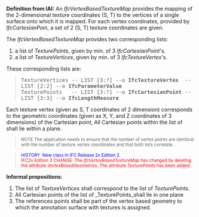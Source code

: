 ﻿**Definition
from IAI:** An _IfcVertexBasedTextureMap_ provides the mapping of the 2-dimensional texture coordinates (S, T) to the vertices of a single surface onto which it is mapped. For each vertex coordinates, provided by _IfcCartesianPoin_, a set of 2 (S, T) texture coordinates are given.

The _IfcVertexBasedTextureMap_ provides two corresponding lists:

1. a list of&nbsp;_TexturePoints_, given by min. of 3 _IfcCartesianPoint_'s.
2. a list of&nbsp;_TextureVertices_, given by min. of 3 _IfcTextureVertex_'s.


These corresponding
lists are:  
> <tt>TextureVertices</tt><tt> --
LIST
[3:?] --o <b>IfcTextureVertex</b>
&nbsp;-- LIST [2:2] --o <b>IfcParameterValue<br>
  </b></tt><tt>TexturePoints
&nbsp; -- LIST [3:?] --o <b>IfcCartesianPoint</b>
-- LIST [3:3] --o <b>IfcLengthMeasure</b><br>
  </tt><tt><b></b></tt>


Each texture vertex (given as S, T coordinates of 2
dimension) corresponds to the geometric coordinates (given as X, Y, and
Z coordinates of 3 dimensions) of the Cartesian point, All Cartesian
points within the list of shall lie within a plane.
> <small>NOTE The application needs to
ensure that
the number of vertex points are
identical with the number of texture vertex coordinates and that both
lists correlate.</small>

> <small><font color="#0000ff">HISTORY&nbsp;
New class
in IFC
Release 2x Edition 2. </font><br>
  <font color="#ff0000">IFC2x
Edition 3 CHANGE&nbsp; The <i>IfcVertexBasedTextureMap</i>
has changed by deleting the attribute <i>VertexBasedGeometries</i>.
The attribute <i>TexturePoints</i> has been added.</font></small>  
>

**Informal
propositions**:

1. The list of _TextureVertices_ shall correspond to the list of _TexturePoints_.
2. All Cartesian points of the list of _TexturePoints_shall lie in one plane
3. The references points shall be part of the vertex based geometry to which the annotation surface&nbsp;with textures is assigned.
